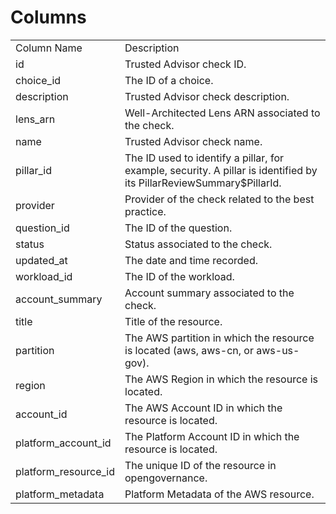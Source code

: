 # Columns  

<table>
	<tr><td>Column Name</td><td>Description</td></tr>
	<tr><td>id</td><td>Trusted Advisor check ID.</td></tr>
	<tr><td>choice_id</td><td>The ID of a choice.</td></tr>
	<tr><td>description</td><td>Trusted Advisor check description.</td></tr>
	<tr><td>lens_arn</td><td>Well-Architected Lens ARN associated to the check.</td></tr>
	<tr><td>name</td><td>Trusted Advisor check name.</td></tr>
	<tr><td>pillar_id</td><td>The ID used to identify a pillar, for example, security. A pillar is identified by its PillarReviewSummary$PillarId.</td></tr>
	<tr><td>provider</td><td>Provider of the check related to the best practice.</td></tr>
	<tr><td>question_id</td><td>The ID of the question.</td></tr>
	<tr><td>status</td><td>Status associated to the check.</td></tr>
	<tr><td>updated_at</td><td>The date and time recorded.</td></tr>
	<tr><td>workload_id</td><td>The ID of the workload.</td></tr>
	<tr><td>account_summary</td><td>Account summary associated to the check.</td></tr>
	<tr><td>title</td><td>Title of the resource.</td></tr>
	<tr><td>partition</td><td>The AWS partition in which the resource is located (aws, aws-cn, or aws-us-gov).</td></tr>
	<tr><td>region</td><td>The AWS Region in which the resource is located.</td></tr>
	<tr><td>account_id</td><td>The AWS Account ID in which the resource is located.</td></tr>
	<tr><td>platform_account_id</td><td>The Platform Account ID in which the resource is located.</td></tr>
	<tr><td>platform_resource_id</td><td>The unique ID of the resource in opengovernance.</td></tr>
	<tr><td>platform_metadata</td><td>Platform Metadata of the AWS resource.</td></tr>
</table>